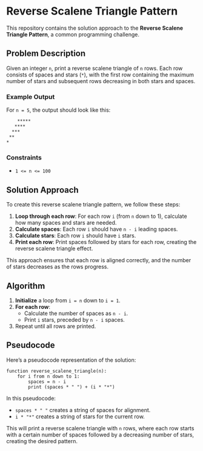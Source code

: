 # Reverse Scalene Triangle Pattern

This repository contains the solution approach to the **Reverse Scalene Triangle Pattern**, a common programming challenge.

## Problem Description

Given an integer `n`, print a reverse scalene triangle of `n` rows. Each row consists of spaces and stars (`*`), with the first row containing the maximum number of stars and subsequent rows decreasing in both stars and spaces. 

### Example Output

For `n = 5`, the output should look like this:

```
    *****
   ****
  ***
 **
*
```


### Constraints

- `1 <= n <= 100`

## Solution Approach

To create this reverse scalene triangle pattern, we follow these steps:

1. **Loop through each row**: For each row `i` (from `n` down to 1), calculate how many spaces and stars are needed.
2. **Calculate spaces**: Each row `i` should have `n - i` leading spaces.
3. **Calculate stars**: Each row `i` should have `i` stars.
4. **Print each row**: Print spaces followed by stars for each row, creating the reverse scalene triangle effect.

This approach ensures that each row is aligned correctly, and the number of stars decreases as the rows progress.

## Algorithm

1. **Initialize** a loop from `i = n` down to `i = 1`.
2. **For each row**:
   - Calculate the number of spaces as `n - i`.
   - Print `i` stars, preceded by `n - i` spaces.
3. Repeat until all rows are printed.

## Pseudocode

Here’s a pseudocode representation of the solution:

```plaintext
function reverse_scalene_triangle(n):
    for i from n down to 1: 
        spaces = n - i 
        print (spaces * " ") + (i * "*")
```


In this pseudocode:
- `spaces * " "` creates a string of spaces for alignment.
- `i * "*"` creates a string of stars for the current row.

This will print a reverse scalene triangle with `n` rows, where each row starts with a certain number of spaces followed by a decreasing number of stars, creating the desired pattern.